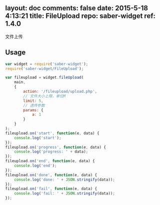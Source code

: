 layout: doc
comments: false
date: 2015-5-18 4:13:21
title: FileUpload
repo: saber-widget
ref: 1.4.0
---

文件上传

## Usage

```js
var widget = require('saber-widget');
require('saber-widget/FileUpload');

var fileupload = widget.fileUpload(
    main,
    {
        action: '/fileupload/upload.php',
        // 文件大小上限，单位M
        limit: 5,
        // 透传参数
        params: {
            a: 1
        }
    }
);
fileupload.on('start', function(e, data) {
    console.log('start');
});
fileupload.on('progress', function(e, data) {
    console.log('progress: ' + data);
});
fileupload.on('end', function(e, data) {
    console.log('end');
});
fileupload.on('done', function(e, data) {
    console.log('done: ' + JSON.stringify(data));
});
fileupload.on('fail', function(e, data) {
    console.log('fail: ' + JSON.stringify(data));
});
```